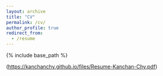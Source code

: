 ```yaml
---
layout: archive
title: "CV"
permalink: /cv/
author_profile: true
redirect_from:
  - /resume
---
```


{% include base_path %}

(https://kanchanchy.github.io/files/Resume-Kanchan-Chy.pdf)
